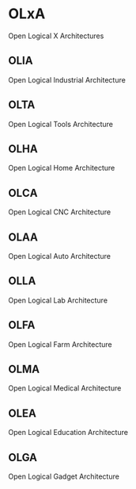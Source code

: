 # OLxA
Open Logical X Architectures

## OLIA
Open Logical Industrial Architecture  

## OLTA
Open Logical Tools Architecture  

## OLHA
Open Logical Home Architecture  

## OLСA
Open Logical CNC Architecture  

## OLAA
Open Logical Auto Architecture  

## OLLA
Open Logical Lab Architecture  

## OLFA
Open Logical Farm Architecture  

## OLMA
Open Logical Medical Architecture  

## OLEA
Open Logical Education Architecture  

## OLGA
Open Logical Gadget Architecture  
